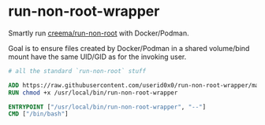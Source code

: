 # run-non-root-wrapper

Smartly run [creema/run-non-root](https://github.com/creemama/run-non-root) with Docker/Podman.

Goal is to ensure files created by Docker/Podman in a shared volume/bind mount have the same UID/GID as for the invoking user.

```Dockerfile
# all the standard `run-non-root` stuff

ADD https://raw.githubusercontent.com/userid0x0/run-non-root-wrapper/master/run-non-root-wrapper.sh /usr/local/bin/run-non-root-wrapper
RUN chmod +x /usr/local/bin/run-non-root-wrapper

ENTRYPOINT ["/usr/local/bin/run-non-root-wrapper", "--"]
CMD ["/bin/bash"]
```